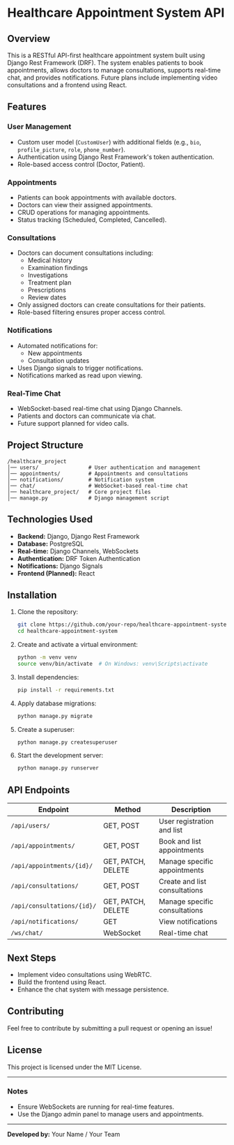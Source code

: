 # Healthcare Appointment System API

## Overview
This is a RESTful API-first healthcare appointment system built using Django Rest Framework (DRF). The system enables patients to book appointments, allows doctors to manage consultations, supports real-time chat, and provides notifications. Future plans include implementing video consultations and a frontend using React.

## Features
### User Management
- Custom user model (`CustomUser`) with additional fields (e.g., `bio`, `profile_picture`, `role`, `phone_number`).
- Authentication using Django Rest Framework's token authentication.
- Role-based access control (Doctor, Patient).

### Appointments
- Patients can book appointments with available doctors.
- Doctors can view their assigned appointments.
- CRUD operations for managing appointments.
- Status tracking (Scheduled, Completed, Cancelled).

### Consultations
- Doctors can document consultations including:
  - Medical history
  - Examination findings
  - Investigations
  - Treatment plan
  - Prescriptions
  - Review dates
- Only assigned doctors can create consultations for their patients.
- Role-based filtering ensures proper access control.

### Notifications
- Automated notifications for:
  - New appointments
  - Consultation updates
- Uses Django signals to trigger notifications.
- Notifications marked as read upon viewing.

### Real-Time Chat
- WebSocket-based real-time chat using Django Channels.
- Patients and doctors can communicate via chat.
- Future support planned for video calls.

## Project Structure
```
/healthcare_project
│── users/                # User authentication and management
│── appointments/         # Appointments and consultations
│── notifications/        # Notification system
│── chat/                 # WebSocket-based real-time chat
│── healthcare_project/   # Core project files
│── manage.py             # Django management script
```

## Technologies Used
- **Backend:** Django, Django Rest Framework
- **Database:** PostgreSQL
- **Real-time:** Django Channels, WebSockets
- **Authentication:** DRF Token Authentication
- **Notifications:** Django Signals
- **Frontend (Planned):** React

## Installation
1. Clone the repository:
   ```sh
   git clone https://github.com/your-repo/healthcare-appointment-system.git
   cd healthcare-appointment-system
   ```
2. Create and activate a virtual environment:
   ```sh
   python -m venv venv
   source venv/bin/activate  # On Windows: venv\Scripts\activate
   ```
3. Install dependencies:
   ```sh
   pip install -r requirements.txt
   ```
4. Apply database migrations:
   ```sh
   python manage.py migrate
   ```
5. Create a superuser:
   ```sh
   python manage.py createsuperuser
   ```
6. Start the development server:
   ```sh
   python manage.py runserver
   ```

## API Endpoints
| Endpoint | Method | Description |
|----------|--------|-------------|
| `/api/users/` | GET, POST | User registration and list |
| `/api/appointments/` | GET, POST | Book and list appointments |
| `/api/appointments/{id}/` | GET, PATCH, DELETE | Manage specific appointments |
| `/api/consultations/` | GET, POST | Create and list consultations |
| `/api/consultations/{id}/` | GET, PATCH, DELETE | Manage specific consultations |
| `/api/notifications/` | GET | View notifications |
| `/ws/chat/` | WebSocket | Real-time chat |

## Next Steps
- Implement video consultations using WebRTC.
- Build the frontend using React.
- Enhance the chat system with message persistence.

## Contributing
Feel free to contribute by submitting a pull request or opening an issue!

## License
This project is licensed under the MIT License.

---

### Notes
- Ensure WebSockets are running for real-time features.
- Use the Django admin panel to manage users and appointments.

---
**Developed by:** Your Name / Your Team

